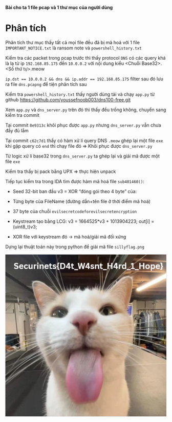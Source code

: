 **Bài cho ta 1 file pcap và 1 thư mục của người dùng**

# Phân tích

Phân tích thư mục thấy tất cả mọi file đều đã bị mã hoá với 1 file `IMPORTANT_NOTICE.txt` là ransom note và `powershell_history.txt`

Kiểm tra các packet trong pcap trước thì thấy protocol `DNS` có các query khá là lạ từ ip `192.168.85.175` đến `10.0.0.2` với nội dung kiểu <Chuỗi Base32>.<Số thứ tự>.meow

`ip.dst == 10.0.0.2 && dns && ip.addr == 192.168.85.175` filter sau đó lưu ra file `dns.pcapng` để tiện phân tích sau

Kiểm tra `powershell_history.txt` thấy người dùng tải và chạy `app.py` từ github https://github.com/youssefnoob003/dns100-free.git

Xem `app.py` và `dns_server.py` trên đó thì thấy đều trống không, chuyển sang kiểm tra commit

Tại commit `8e9313c` khôi phục được `app.py` nhưng `dns_server.py` vẫn chưa đầy đủ lắm

Tại commit `c62c7d1` thấy có hàm xử lí query DNS `.meow` ghép lại một file `exe` khi gặp query có `end` thì chạy file đó => Khôi phục được `dns_server.py`

Từ logic xử lí base32 trong `dns_server.py` ta ghép lại và giải mã được một file `exe`

Kiểm tra thấy bị pack bằng UPX => thực hiện unpack

Tiếp tục kiểm tra trong IDA tìm được hàm mã hoá file `sub401460()`:

- Seed 32-bit ban đầu v3 = XOR “đóng gói theo 4 byte” của:

- Từng byte của FileName (đường dẫn+tên file ở thời điểm mã hoá)

- 37 byte của chuỗi `evilsecretcodeforevilsecretencryption`

- Keystream tạo bằng LCG: v3 = 1664525*v3 + 1013904223; out[i] = (uint8_t)v3;

- XOR file với keystream đó → mã hoá/giải mã đối xứng

Dựng lại thuật toán này trong python để giải mã file `sillyflag.png`

![IMAGE](./stage2/sillyflag.png)